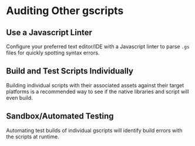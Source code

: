 # Auditing Other gscripts


## Use a Javascript Linter

Configure your preferred text editor/IDE with a Javascript linter to parse `.gs` files for quickly spotting syntax errors.

## Build and Test Scripts Individually

Building individual scripts with their associated assets against their target platforms is a recommended way to see if the native libraries and script will even build.

## Sandbox/Automated Testing

Automating test builds of individual gscripts will identify build errors with the scripts at runtime. 
